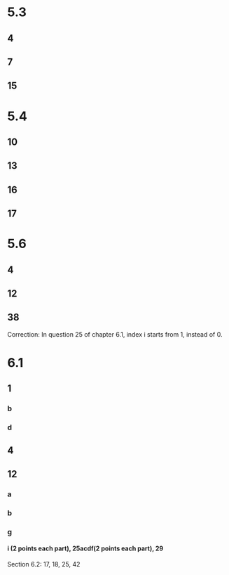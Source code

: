 # 5.3
## 4
## 7
## 15

# 5.4
## 10
## 13
## 16
## 17

# 5.6
## 4
## 12
## 38

Correction: In question 25 of chapter 6.1, index i starts from 1, instead of 0.

# 6.1
## 1
### b
### d
## 4

## 12
### a
### b
### g
#### i (2 points each part), 25acdf(2 points each part), 29

Section 6.2: 17, 18, 25, 42